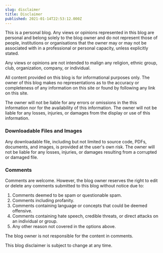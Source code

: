 ```yaml
---
slug: disclaimer
title: Disclaimer
published: 2021-01-14T22:53:12.000Z
---
```


This is a personal blog. Any views or opinions represented in this blog are personal and belong solely to the blog owner and do not represent those of people, institutions or organisations that the owner may or may not be associated with in a professional or personal capacity, unless explicitly stated.

Any views or opinions are not intended to malign any religion, ethnic group, club, organization, company, or individual.

All content provided on this blog is for informational purposes only. The owner of this blog makes no representations as to the accuracy or completeness of any information on this site or found by following any link on this site.

The owner will not be liable for any errors or omissions in the this information nor for the availability of this information. The owner will not be liable for any losses, injuries, or damages from the display or use of this information.

### Downloadable Files and Images

Any downloadable file, including but not limited to source code, PDFs, documents, and images, is provided at the user's own risk. The owner will not be liable for any losses, injuries, or damages resulting from a corrupted or damaged file.

### Comments

Comments are welcome. However, the blog owner reserves the right to edit or delete any comments submitted to this blog without notice due to:

1. Comments deemed to be spam or questionable spam.
1. Comments including profanity.
1. Comments containing language or concepts that could be deemed offensive.
1. Comments containing hate speech, credible threats, or direct attacks on an individual or group.
1. Any other reason not covered in the options above.

The blog owner is not responsible for the content in comments.

This blog disclaimer is subject to change at any time.

